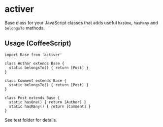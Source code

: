 # activer

Base class for your JavaScript classes that adds useful `hasOne`, `hasMany` and `belongsTo` methods.

## Usage (CoffeeScript)

```
import Base from 'activer'

class Author extends Base {
  static belongsTo() { return [Post] }
}

class Comment extends Base {
  static belongsTo() { return [Post] }
}

class Post extends Base {
  static hasOne() { return [Author] }
  static hasMany() { return [Comment] }
}
```

See test folder for details.
